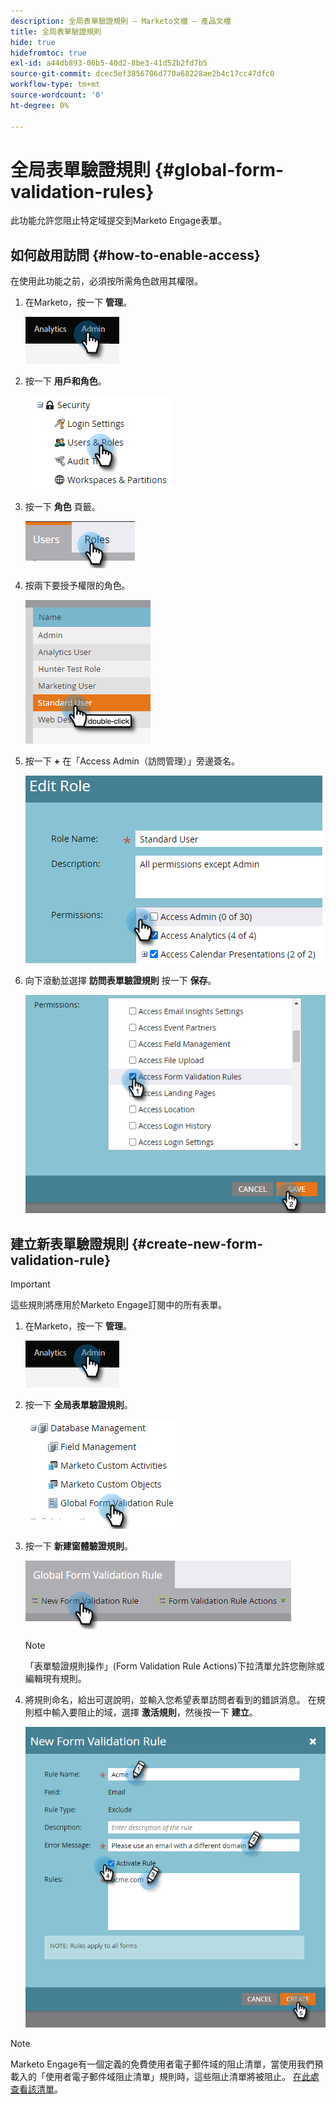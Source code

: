 ```yaml
---
description: 全局表單驗證規則 — Marketo文檔 — 產品文檔
title: 全局表單驗證規則
hide: true
hidefromtoc: true
exl-id: a44db893-00b5-40d2-8be3-41d52b2fd7b5
source-git-commit: dcec5ef3856706d770a68228ae2b4c17cc47dfc0
workflow-type: tm+mt
source-wordcount: '0'
ht-degree: 0%

---
```


# 全局表單驗證規則 {#global-form-validation-rules}

此功能允許您阻止特定域提交到Marketo Engage表單。

## 如何啟用訪問 {#how-to-enable-access}

在使用此功能之前，必須按所需角色啟用其權限。

1. 在Marketo，按一下 **管理**。

   ![](assets/global-form-validation-rules-1.png)

1. 按一下 **用戶和角色**。

   ![](assets/global-form-validation-rules-2.png)

1. 按一下 **角色** 頁籤。

   ![](assets/global-form-validation-rules-3.png)

1. 按兩下要授予權限的角色。

   ![](assets/global-form-validation-rules-4.png)

1. 按一下 **+** 在「Access Admin（訪問管理）」旁邊簽名。

   ![](assets/global-form-validation-rules-5.png)

1. 向下滾動並選擇 **訪問表單驗證規則** 按一下 **保存**。

   ![](assets/global-form-validation-rules-6.png)

## 建立新表單驗證規則 {#create-new-form-validation-rule}

>[!IMPORTANT]
>
>這些規則將應用於Marketo Engage訂閱中的所有表單。

1. 在Marketo，按一下 **管理**。

   ![](assets/global-form-validation-rules-7.png)

1. 按一下 **全局表單驗證規則**。

   ![](assets/global-form-validation-rules-8.png)

1. 按一下 **新建窗體驗證規則**。

   ![](assets/global-form-validation-rules-9.png)

   >[!NOTE]
   >
   >「表單驗證規則操作」(Form Validation Rule Actions)下拉清單允許您刪除或編輯現有規則。

1. 將規則命名，給出可選說明，並輸入您希望表單訪問者看到的錯誤消息。 在規則框中輸入要阻止的域，選擇 **激活規則**，然後按一下 **建立**。

   ![](assets/global-form-validation-rules-10.png)

>[!NOTE]
>
>Marketo Engage有一個定義的免費使用者電子郵件域的阻止清單，當使用我們預載入的「使用者電子郵件域阻止清單」規則時，這些阻止清單將被阻止。 [在此處查看該清單](/help/marketo/product-docs/administration/settings/assets/freemaildomains.csv)。
